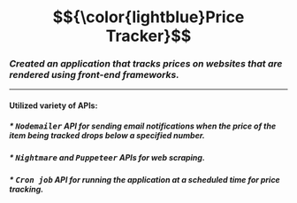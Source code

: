 <h1 align="center">
  $${\color{lightblue}Price Tracker}$$
</h1>

### *Created an application that tracks prices on websites that are rendered using front-end frameworks.* 
-----------------------------------------------------------------------------------------------------------------------------------------------------------
#### Utilized variety of APIs:  
##### * *<kbd>Nodemailer</kbd>* API for sending email notifications when the price of the item being tracked drops below a specified number.
##### * *<kbd>Nightmare</kbd>* and *<kbd>Puppeteer</kbd>* APIs for web scraping. 
##### * *<kbd>Cron job</kbd>* API for running the application at a scheduled time for price tracking.
